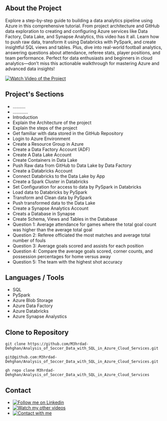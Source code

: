 ## About the Project

Explore a step-by-step guide to building a data analytics pipeline using Azure in this comprehensive tutorial. From project architecture and GitHub data exploration to creating and configuring Azure services like Data Factory, Data Lake, and Synapse Analytics, this video has it all. Learn how to push raw data, transform it using Databricks with PySpark, and create insightful SQL views and tables. Plus, dive into real-world football analytics, answering questions about attendance, referee stats, player positions, and team performance. Perfect for data enthusiasts and beginners in cloud analytics—don’t miss this actionable walkthrough for mastering Azure and advanced data insights!

[![Watch Video of the Project](https://img.shields.io/badge/YouTube-Watch_Video-red)](https://www.youtube.com/watch?v=iOONpQTmotw)

## Project's Sections

- ..........
- ............
- Introduction
- Explain the Architecture of the project
- Explain the steps of the project
- Get familiar with data stored in the GitHub Repository
- Login to Azure Environment
- Create a Resource Group in Azure
- Create a Data Factory Account (ADF)
- Create A Data Lake Account 
- Create Containers in Data Lake
- Push Raw data from GitHub to Data Lake by Data Factory 
- Create a Databricks Account
- Connect Databricks to the Data Lake by App
- Create a Spark Cluster in Databricks 
- Set Configuration for access to data by PySpark in Databricks 
- Load data to Databricks by PySpark
- Transform and Clean data by PySpark
- Push transformed data to the Data Lake
- Create a Synapse Analytics Account
- Creats a Database in Synapse 
- Create Schema, Views and Tables in the Database
- Question 1: Average attendance for games where the total goal count was higher than the average total goal
- Question 2: Referee officiated the most matches and average total number of fouls 
- Question 3: Average goals scored and assists for each position
- Question 4: Compare the average goals scored, corner counts, and possession percentages for home versus away 
- Question 5: The team with the highest shot accuracy 

## Languages / Tools

- SQL
- PySpark
- Azure Blob Storage
- Azure Data Factory
- Azure Databricks
- Azure Synapse Analystics

## Clone to Repository

```HTTP
git clone https://github.com/M3hrdad-Dehghan/Analysis_of_Soccer_Data_with_SQL_in_Azure_Cloud_Services.git
```

```SSH
git@github.com:M3hrdad-Dehghan/Analysis_of_Soccer_Data_with_SQL_in_Azure_Cloud_Services.git
```

```CLI
gh repo clone M3hrdad-Dehghan/Analysis_of_Soccer_Data_with_SQL_in_Azure_Cloud_Services
```

## Contact

- [![Follow me on Linkedin  ](https://img.shields.io/badge/LinkedIn-Profile-blue)](https://www.linkedin.com/in/mehrdad-dehghan)
- [![Watch my other videos  ](https://img.shields.io/badge/YouTube-Channel-red)](https://www.youtube.com/@Mer_Dehghan)
- [![Contact with me  ](https://img.shields.io/badge/Gmail-Mail-red)](mailto:Mansourdehghan.Mehrdad@gmail.com)
